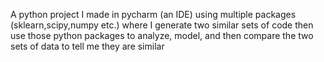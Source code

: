 A python project I made in pycharm (an IDE) using multiple packages (sklearn,scipy,numpy etc.) where I generate two similar sets of code then use those python packages to analyze, model, and then compare the two sets of data to tell me they are similar 
